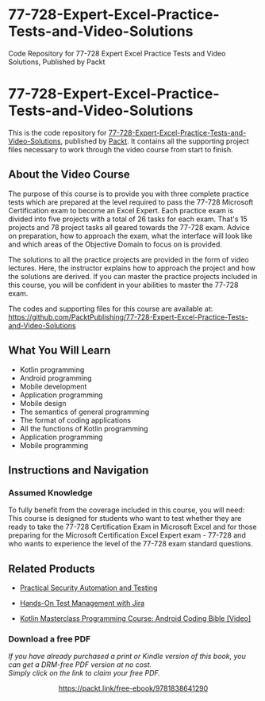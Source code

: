 # 77-728-Expert-Excel-Practice-Tests-and-Video-Solutions
Code Repository for 77-728 Expert Excel Practice Tests and Video Solutions, Published by Packt
# 77-728-Expert-Excel-Practice-Tests-and-Video-Solutions
This is the code repository for [77-728-Expert-Excel-Practice-Tests-and-Video-Solutions](https://www.packtpub.com/application-development/kotlin-masterclass-programming-course-android-coding-bible-video?utm_source=github&utm_medium=repository&utm_campaign=9781838644024), published by [Packt](https://www.packtpub.com/?utm_source=github). It contains all the supporting project files necessary to work through the video course from start to finish.
## About the Video Course
The purpose of this course is to provide you with three complete practice tests which are prepared at the level required to pass the 77-728 Microsoft Certification exam to become an Excel Expert. Each practice exam is divided into five projects with a total of 26 tasks for each exam. That's 15 projects and 78 project tasks all geared towards the 77-728 exam. Advice on preparation, how to approach the exam, what the interface will look like and which areas of the Objective Domain to focus on is provided.

The solutions to all the practice projects are provided in the form of video lectures. Here, the instructor explains how to approach the project and how the solutions are derived. If you can master the practice projects included in this course, you will be confident in your abilities to master the 77-728 exam.

The codes and supporting files for this course are available at: https://github.com/PacktPublishing/77-728-Expert-Excel-Practice-Tests-and-Video-Solutions

<H2>What You Will Learn</H2>
<DIV class=book-info-will-learn-text>
<UL>
<LI>Kotlin programming 
<LI>Android programming 
<LI>Mobile development 
<LI>Application programming 
<LI>Mobile design 
<LI>The semantics of general programming 
<LI>The format of coding applications 
<LI>All the functions of Kotlin programming 
<LI>Application programming 
<LI>Mobile programming </LI></UL></DIV>

## Instructions and Navigation
### Assumed Knowledge
To fully benefit from the coverage included in this course, you will need:<br/>
This course is designed for students who want to test whether they are ready to take the 77-728 Certification Exam in Microsoft Excel and for those preparing for the Microsoft Certification Excel Expert exam - 77-728 and who wants to experience the level of the 77-728 exam standard questions.


## Related Products
* [Practical Security Automation and Testing](https://www.packtpub.com/networking-and-servers/practical-security-automation-and-testing?utm_source=github&utm_medium=repository&utm_campaign=9781789802023)

* [Hands-On Test Management with Jira](https://www.packtpub.com/application-development/kotlin-masterclass-programming-course-android-coding-bible-video?utm_source=github&utm_medium=repository&utm_campaign=9781838644024)

* [Kotlin Masterclass Programming Course: Android Coding Bible [Video]](https://www.packtpub.com/application-development/kotlin-masterclass-programming-course-android-coding-bible-video?utm_source=github&utm_medium=repository&utm_campaign=9781838644024)

### Download a free PDF

 <i>If you have already purchased a print or Kindle version of this book, you can get a DRM-free PDF version at no cost.<br>Simply click on the link to claim your free PDF.</i>
<p align="center"> <a href="https://packt.link/free-ebook/9781838641290">https://packt.link/free-ebook/9781838641290 </a> </p>